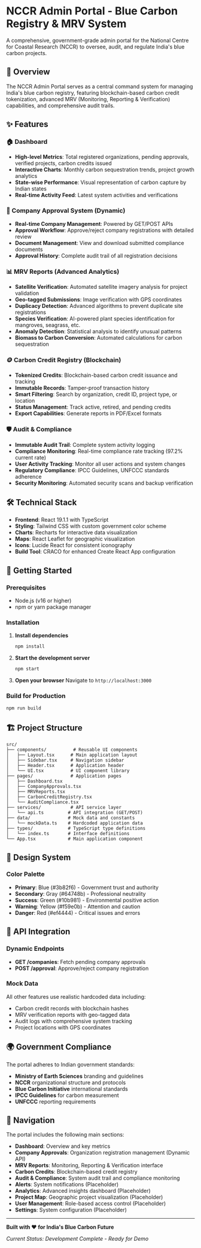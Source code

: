 # NCCR Admin Portal - Blue Carbon Registry & MRV System

A comprehensive, government-grade admin portal for the National Centre for Coastal Research (NCCR) to oversee, audit, and regulate India's blue carbon projects.

## 🌊 Overview

The NCCR Admin Portal serves as a central command system for managing India's blue carbon registry, featuring blockchain-based carbon credit tokenization, advanced MRV (Monitoring, Reporting & Verification) capabilities, and comprehensive audit trails.

## ✨ Features

### 🏠 Dashboard
- **High-level Metrics**: Total registered organizations, pending approvals, verified projects, carbon credits issued
- **Interactive Charts**: Monthly carbon sequestration trends, project growth analytics
- **State-wise Performance**: Visual representation of carbon capture by Indian states
- **Real-time Activity Feed**: Latest system activities and verifications

### 🏢 Company Approval System (Dynamic)
- **Real-time Company Management**: Powered by GET/POST APIs
- **Approval Workflow**: Approve/reject company registrations with detailed review
- **Document Management**: View and download submitted compliance documents
- **Approval History**: Complete audit trail of all registration decisions

### 📊 MRV Reports (Advanced Analytics)
- **Satellite Verification**: Automated satellite imagery analysis for project validation
- **Geo-tagged Submissions**: Image verification with GPS coordinates
- **Duplicacy Detection**: Advanced algorithms to prevent duplicate site registrations
- **Species Verification**: AI-powered plant species identification for mangroves, seagrass, etc.
- **Anomaly Detection**: Statistical analysis to identify unusual patterns
- **Biomass to Carbon Conversion**: Automated calculations for carbon sequestration

### 🪙 Carbon Credit Registry (Blockchain)
- **Tokenized Credits**: Blockchain-based carbon credit issuance and tracking
- **Immutable Records**: Tamper-proof transaction history
- **Smart Filtering**: Search by organization, credit ID, project type, or location
- **Status Management**: Track active, retired, and pending credits
- **Export Capabilities**: Generate reports in PDF/Excel formats

### 🛡️ Audit & Compliance
- **Immutable Audit Trail**: Complete system activity logging
- **Compliance Monitoring**: Real-time compliance rate tracking (97.2% current rate)
- **User Activity Tracking**: Monitor all user actions and system changes
- **Regulatory Compliance**: IPCC Guidelines, UNFCCC standards adherence
- **Security Monitoring**: Automated security scans and backup verification

## 🛠️ Technical Stack

- **Frontend**: React 19.1.1 with TypeScript
- **Styling**: Tailwind CSS with custom government color scheme
- **Charts**: Recharts for interactive data visualization
- **Maps**: React Leaflet for geographic visualization
- **Icons**: Lucide React for consistent iconography
- **Build Tool**: CRACO for enhanced Create React App configuration

## 🚀 Getting Started

### Prerequisites
- Node.js (v16 or higher)
- npm or yarn package manager

### Installation

1. **Install dependencies**
   ```bash
   npm install
   ```

2. **Start the development server**
   ```bash
   npm start
   ```

3. **Open your browser**
   Navigate to `http://localhost:3000`

### Build for Production

```bash
npm run build
```

## 🏗️ Project Structure

```
src/
├── components/          # Reusable UI components
│   ├── Layout.tsx      # Main application layout
│   ├── Sidebar.tsx     # Navigation sidebar
│   ├── Header.tsx      # Application header
│   └── UI.tsx          # UI component library
├── pages/              # Application pages
│   ├── Dashboard.tsx
│   ├── CompanyApprovals.tsx
│   ├── MRVReports.tsx
│   ├── CarbonCreditRegistry.tsx
│   └── AuditCompliance.tsx
├── services/           # API service layer
│   └── api.ts         # API integration (GET/POST)
├── data/              # Mock data and constants
│   └── mockData.ts    # Hardcoded application data
├── types/             # TypeScript type definitions
│   └── index.ts       # Interface definitions
└── App.tsx            # Main application component
```

## 🎨 Design System

### Color Palette
- **Primary**: Blue (#3b82f6) - Government trust and authority
- **Secondary**: Gray (#64748b) - Professional neutrality
- **Success**: Green (#10b981) - Environmental positive action
- **Warning**: Yellow (#f59e0b) - Attention and caution
- **Danger**: Red (#ef4444) - Critical issues and errors

## 🔗 API Integration

### Dynamic Endpoints
- **GET /companies**: Fetch pending company approvals
- **POST /approval**: Approve/reject company registration

### Mock Data
All other features use realistic hardcoded data including:
- Carbon credit records with blockchain hashes
- MRV verification reports with geo-tagged data
- Audit logs with comprehensive system tracking
- Project locations with GPS coordinates

## 🌍 Government Compliance

The portal adheres to Indian government standards:
- **Ministry of Earth Sciences** branding and guidelines
- **NCCR** organizational structure and protocols
- **Blue Carbon Initiative** international standards
- **IPCC Guidelines** for carbon measurement
- **UNFCCC** reporting requirements

## 📱 Navigation

The portal includes the following main sections:
- **Dashboard**: Overview and key metrics
- **Company Approvals**: Organization registration management (Dynamic API)
- **MRV Reports**: Monitoring, Reporting & Verification interface
- **Carbon Credits**: Blockchain-based credit registry
- **Audit & Compliance**: System audit trail and compliance monitoring
- **Alerts**: System notifications (Placeholder)
- **Analytics**: Advanced insights dashboard (Placeholder)
- **Project Map**: Geographic project visualization (Placeholder)
- **User Management**: Role-based access control (Placeholder)
- **Settings**: System configuration (Placeholder)

---

**Built with ❤️ for India's Blue Carbon Future**

*Current Status: Development Complete - Ready for Demo*
